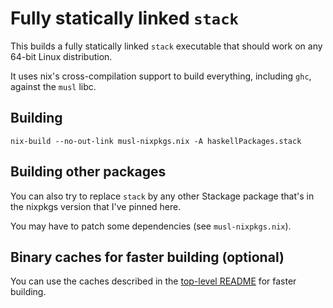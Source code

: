 # Fully statically linked `stack`

This builds a fully statically linked `stack` executable that should work on any 64-bit Linux distribution.

It uses nix's cross-compilation support to build everything, including `ghc`, against the `musl` libc.

## Building

```
nix-build --no-out-link musl-nixpkgs.nix -A haskellPackages.stack
```

## Building other packages

You can also try to replace `stack` by any other Stackage package that's in the nixpkgs version that I've pinned here.

You may have to patch some dependencies (see `musl-nixpkgs.nix`).

## Binary caches for faster building (optional)

You can use the caches described in the [top-level README](../README.md#binary-caches-for-faster-building-optional) for faster building.
